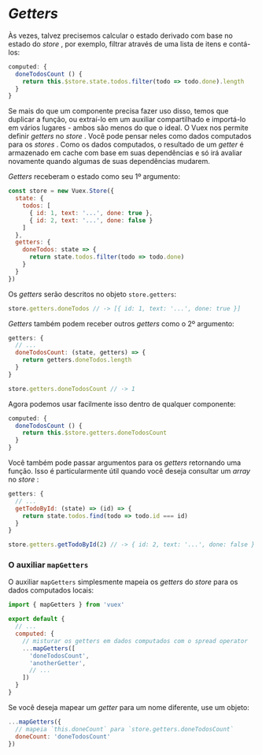 # _Getters_

Às vezes, talvez precisemos calcular o estado derivado com base no estado do _store_  , por exemplo, filtrar através de uma lista de itens e contá-los:

``` js
computed: {
  doneTodosCount () {
    return this.$store.state.todos.filter(todo => todo.done).length
  }
}
```

Se mais do que um componente precisa fazer uso disso, temos que duplicar a função, ou extraí-lo em um auxiliar compartilhado e importá-lo em vários lugares - ambos são menos do que o ideal.
O Vuex nos permite definir _getters_  no _store_ . Você pode pensar neles como dados computados para os _stores_ . Como os dados computados, o resultado de um _getter_  é armazenado em cache com base em suas dependências e só irá avaliar novamente quando algumas de suas dependências mudarem.

_Getters_ receberam o estado como seu 1º argumento:

``` js
const store = new Vuex.Store({
  state: {
    todos: [
      { id: 1, text: '...', done: true },
      { id: 2, text: '...', done: false }
    ]
  },
  getters: {
    doneTodos: state => {
      return state.todos.filter(todo => todo.done)
    }
  }
})
```

Os _getters_  serão descritos no objeto `store.getters`:

``` js
store.getters.doneTodos // -> [{ id: 1, text: '...', done: true }]
```

_Getters_  também podem receber outros _getters_ como o 2º argumento:

``` js
getters: {
  // ...
  doneTodosCount: (state, getters) => {
    return getters.doneTodos.length
  }
}
```

``` js
store.getters.doneTodosCount // -> 1
```

Agora podemos usar facilmente isso dentro de qualquer componente:

``` js
computed: {
  doneTodosCount () {
    return this.$store.getters.doneTodosCount
  }
}
```

Você também pode passar argumentos para os _getters_ retornando uma função. Isso é particularmente útil quando você deseja consultar um _array_  no _store_ :

```js
getters: {
  // ...
  getTodoById: (state) => (id) => {
    return state.todos.find(todo => todo.id === id)
  }
}
```

``` js
store.getters.getTodoById(2) // -> { id: 2, text: '...', done: false }
```

### O auxiliar `mapGetters`

O auxiliar `mapGetters` simplesmente mapeia os _getters_  do _store_  para os dados computados locais:

``` js
import { mapGetters } from 'vuex'

export default {
  // ...
  computed: {
    // misturar os getters em dados computados com o spread operator
    ...mapGetters([
      'doneTodosCount',
      'anotherGetter',
      // ...
    ])
  }
}
```

Se você deseja mapear um _getter_  para um nome diferente, use um objeto:

``` js
...mapGetters({
  // mapeia `this.doneCount` para `store.getters.doneTodosCount`
  doneCount: 'doneTodosCount'
})
```
